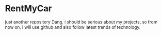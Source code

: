 # RentMyCar
just another repository
Dang, i should be serious about my projects, so from now on, i will use github and also follow latest trends of technology.
